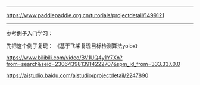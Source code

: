 



---

https://www.paddlepaddle.org.cn/tutorials/projectdetail/1499121

---

参考例子入门学习：

先把这个例子复现：
《基于飞桨复现目标检测算法yolox》

https://www.bilibili.com/video/BV1UQ4y1Y7Xn?from=search&seid=2306439813914222707&spm_id_from=333.337.0.0

https://aistudio.baidu.com/aistudio/projectdetail/2247890




